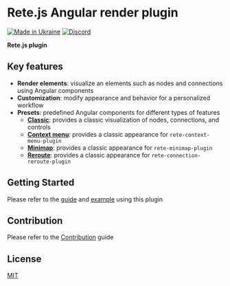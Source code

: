 Rete.js Angular render plugin
====
[![Made in Ukraine](https://img.shields.io/badge/made_in-ukraine-ffd700.svg?labelColor=0057b7)](https://stand-with-ukraine.pp.ua)
[![Discord](https://img.shields.io/discord/1081223198055604244?color=%237289da&label=Discord)](https://discord.gg/cxSFkPZdsV)

**Rete.js plugin**

## Key features

- **Render elements**: visualize an elements such as nodes and connections using Angular components
- **Customization**: modify appearance and behavior for a personalized workflow
- **Presets**: predefined Angular components for different types of features
  -  **[Classic](https://retejs.org/docs/guides/renderers/angular#connect-plugin)**: provides a classic visualization of nodes, connections, and controls
  -  **[Context menu](https://retejs.org/docs/guides/context-menu#render-context-menu)**: provides a classic appearance for `rete-context-menu-plugin`
  -  **[Minimap](https://retejs.org/docs/guides/minimap#render)**: provides a classic appearance for `rete-minimap-plugin`
  -  **[Reroute](https://retejs.org/docs/guides/reroute#rendering)**: provides a classic appearance for `rete-connection-reroute-plugin`

## Getting Started

Please refer to the [guide](https://retejs.org/docs/guides/renderers/angular) and [example](https://retejs.org/examples/angular/basic) using this plugin

## Contribution

Please refer to the [Contribution](https://retejs.org/docs/contribution) guide

## License

[MIT](https://github.com/retejs/angular-render-plugin/blob/master/LICENSE)
